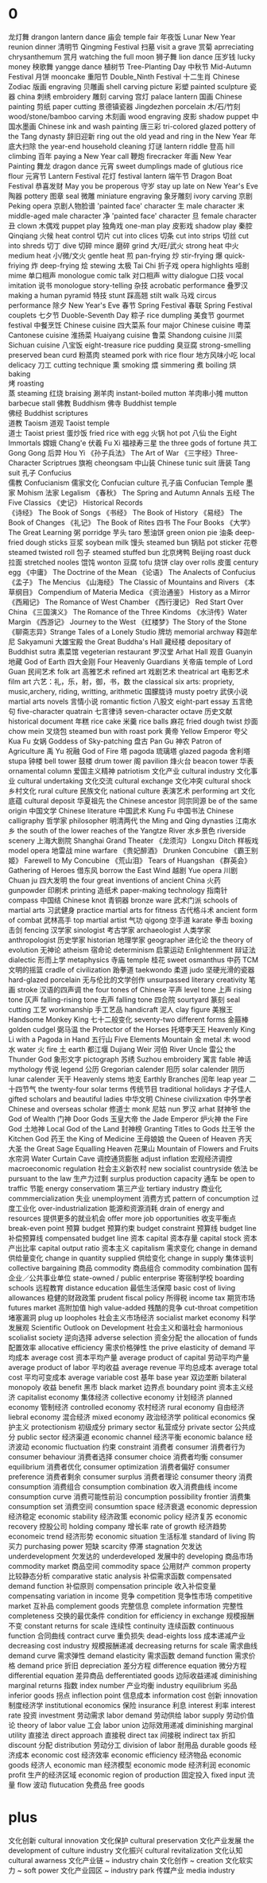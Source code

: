 # 0
龙灯舞 drangon lantern dance
庙会 temple fair
年夜饭 Lunar New Year reunion dinner
清明节 Qingming Festival
扫墓 visit a grave
赏菊 aprreciating chrysanthemum
赏月 watching the full moon
狮子舞 lion dance
压岁钱 lucky money
秧歌舞 yangge dance
植树节 Tree-Planting Day
中秋节 Mid-Autumn Festival
月饼 mooncake
重阳节 Double_Ninth Festival
十二生肖 Chinese Zodiac
版画 engraving
贝雕画 shell carving picture
彩塑 painted sculpture
瓷器 china
刺绣 embroidery
雕刻 carving
宫灯 palace lantern
国画 Chinese painting
剪纸 paper cutting
景德镇瓷器 Jingdezhen porcelain
木/石/竹刻 wood/stone/bamboo carving
木刻画 wood engraving
皮影 shadow puppet
中国水墨画 Chinese ink and wash painting
唐三彩 tri-colored glazed pottery of the Tang dynasty
辞旧迎新 ring out the old yead and ring in the New Year
年底大扫除 the year-end household cleaning
灯谜 lantern riddle
登高 hill climbing
百年 paying a New Year call
鞭炮 firecracker
年画 New Year Painting
舞龙 dragon dance
元宵 sweet dumplings made of glutious rice flour
元宵节 Lantern Festival
花灯 festival lantern
端午节 Dragon Boat Festival
恭喜发财 May you be properous
守岁 stay up late on New Year's Eve
陶器 pottery
图章 seal
微雕 miniature engraving
象牙雕刻 ivory carving
京剧 Peking opera
京剧人物脸谱 'painted face' character
生 male character
末 middle-aged male character
净 'painted face' character
旦 female character
丑 clown
木偶戏 puppet play
独角戏 one-man play
皮影戏 shadow play
秦腔 Qinqiang
火候 heat control
切片 cut into clices
切条 cut into strips
切丝 cut into shreds
切丁 dive
切碎 mince
磨碎 grind
大/旺/武火 strong heat
中火 medium heat
小/微/文火 gentle heat
煎 pan-frying
炒 stir-frying
爆 quick-friying
炸 deep-frying
烩 stewing
太极 Tai Chi
折子戏 opera highlights
哑剧 mime
单口相声 monologue comic talk
对口相声 witty dialogue
口技 vocal imitation
说书 monologue story-telling
杂技 acrobatic performance
叠罗汉 making a human pyramid
特技 stunt
踩高翘 stilt walk
马戏 circus performance
除夕 New Year's Eve
春节 Spring Festival
春联 Spring Festival couplets
七夕节 Duoble-Seventh Day
粽子 rice dumpling
美食节 gourmet festival
中餐烹饪 Chinese cuisine
四大菜系 four major Chinese cuisine
粤菜 Cantonese cuisine
淮扬菜 Huaiyang cuisine
鲁菜 Shandong cuisine
川菜 Sichuan cuisine
八宝饭 eight-treasure rice pudding
臭豆腐 strong-smelling preserved bean curd
粉蒸肉 steamed pork with rice flour
地方风味小吃 local delicacy
刀工 cutting technique
熏 smoking
煨 simmering
煮 boiling
烘 baking	
烤 roasting	
蒸 steaming
红烧 braising
涮羊肉 instant-boiled mutton
羊肉串小摊 mutton barbecue stall
佛教 Buddhism
佛寺 Buddhist temple	
佛经 Buddhist scriptures		
道教 Taoism
道观 Taoist temple	
道士 Taoist priest
蛋炒饭 fried rice with egg
火锅 hot pot
八仙 the Eight Immortals
嫦娥 Chang'e
伏羲 Fu Xi
福禄寿三星 the three gods of fortune
共工 Gong Gong
后羿 Hou Yi
《孙子兵法》 The Art of War
《三字经》Three-Character Scriptrues
旗袍 cheongsam
中山装 Chinese tunic suit
唐装 Tang suit
孔子 Confucius	
儒教 Confucianism
儒家文化 Confucian culture
孔子庙 Confucian Temple
墨家 Mohism
法家 Legalism
《春秋》 The Spring and Autumn Annals
五经 The Five Classics
《史记》 Historical Records		
《诗经》 The Book of Songs
《书经》 The Book of History
《易经》 The Book of Changes
《礼记》 The Book of Rites
四书 The Four Books
《大学》The Great Learning
粥 porridge
芋头 taro
葱油饼 green onion pie
油条 deep-fried dough sticks
豆浆 soybean milk
馒头 steamed bun
锅贴 pot sticker
花卷 steamed twisted roll
包子 steamed stuffed bun
北京烤鸭 Beijing roast duck
拉面 stretched nooles
馄饨 wonton
豆腐 tofu
烧饼 clay over rolls
皮蛋 century egg
《中庸》 The Doctrine of the Mean
《论语》 The Analects of Confucius
《孟子》 The Mencius
《山海经》 The Classic of Mountains and Rivers
《本草纲目》 Compendium of Materia Medica
《资治通鉴》 History as a Mirror
《西厢记》 The Romance of West Chamber
《西行漫记》 Red Start Over China
《三国演义》 The Romance of the Three Kindoms
《水浒传》Water Margin
《西游记》 Journey to the West
《红楼梦》The Story of the Stone
《聊斋志异》Strange Tales of a Lonely Studio
牌坊 memorial archway
释迦牟尼 Sakyamuni
大雄宝殿 the Great Buddha's Hall
藏经楼 depositary of Buddhist sutra
素菜馆 vegeterian restaurant
罗汉堂 Arhat Hall
观音 Guanyin
地藏 God of Earth
四大金刚 Four Heavenly Guardians
关帝庙 temple of Lord Guan
民间艺术 folk art
高雅艺术 refined art
戏剧艺术 theatrical art
电影艺术 film art
六艺：礼，乐，射，御，书，数 the classical six arts: propriety, music,archery, riding, writting, arithmetic
国朦胧诗 musty poetry
武侠小说 martial arts novels
言情小说 romantic fiction
八股文 eight-part essay
五言绝句 five-character quatrain
七言律诗 seven-character octave
历史文献 historical document
年糕 rice cake
米羹 rice balls
麻花 fried dough twist
炒面 chow mein
叉烧包 steamed bun with roast pork
黄帝 Yellow Emperor
夸父 Kua Fu
女娲 Goddess of Sky-patching
盘古 Pan Gu
神农 Patron of Agriculture
禹 Yu
祝融 God of Fire
塔 pagoda
琉璃塔 glazed pagoda
舍利塔 stupa
钟楼 bell tower
鼓楼 drum tower
阁 pavilion
烽火台 beacon tower
华表 ornamental column
爱国主义精神 patriotism
文化产业 cultural industry
文化事业 cultural undertaking 
文化交流 cultural exchange
文化冲突 cultural shock
乡村文化 rural culture
民族文化 national culture
表演艺术 performing art
文化底蕴 cultural deposit
华夏祖先 the Chinese ancestor
同宗同源 be of the same origin
中国文学 Chinese literature
中国武术 Kung Fu
中国书法 Chinese calligraphy
哲学家 philosopher
明清两代 the Ming and Qing dynasties
江南水乡 the south of the lower reaches of the Yangtze River
水乡景色 riverside scenery
上海大剧院 Shanghai Grand Theater
《龙须沟》 Longxu Ditch
样板戏 model opera
地雷战 mine warfare
《贵妃醉酒》 Drunken Concubine
《霸王别姬》 Farewell to My Concubine
《荒山泪》  Tears of Huangshan
《群英会》 Gathering of Heroes
借东风 borrow the East Wind
越剧 Yue opera
川剧 Chuan ju
四大发明 the four great inventions of ancient China
火药 gunpowder
印刷术 printing
造纸术 paper-making technology
指南针 compass
中国结 Chinese knot
青铜器 bronze ware
武术门派 schools of martial arts
习武健身 practice martial arts for fitness
古代格斗术 ancient form of combat
武林高手 top martial artist
气功 qigong
空手道 karate
拳击 boxing
击剑 fencing
汉学家 sinologist
考古学家 archaeologist
人类学家 anthropologist
历史学家 historian
地理学家 geographer
进化论 the theory of evolution
无神论 atheism
宿命论 determinism
启蒙运动 Enlightenment
辩证法 dialectic
形而上学 metaphysics
寺庙 temple
桂花 sweet osmanthus
中药 TCM
文明的摇篮 cradle of civilization
跆拳道 taekwondo
柔道 judo
坚硬光滑的瓷器 hard-glazed porcelain
无与伦比的文学创作 unsurpassed literary creativity
笔画 stroke
汉语的四声调 the four tones of Chinese
平声 level tone
上声 rising tone
仄声 falling-rising tone
去声 falling tone
四合院 sourtyard
篆刻 seal cutting
工艺 workmanship
手工艺品 handicraft
泥人 clay figure
美猴王 Handsome Monkey King
七十二般变化 seventy-two different forms
金箍棒 golden cudgel
弼马温 the Protector of the Horses
托塔李天王 Heavenly King Li with a Pagoda in Hand
五行山 Five Elements Mountain
金 metal
木 wood
水 water
火 fire
土 earth
都江堰 Dujiang Weir
河伯 River Uncle
雷公 the Thunder God
象形文字 pictograph
苏绣 Suzhou embroidery
寓言 fable
神话 mythology
传说 legend
公历 Gregorian calender
阳历 solar calender
阴历 lunar calender
天干 Heavenly stems
地支 Earthly Branches
闰年 leap year
二十四节气 the twenty-four solar terms
传统节目 traditional holidays
才子佳人 gifted scholars and beautiful ladies
中华文明 Chinese civilizxation
中外学者 Chinese and overseas scholar
修道士 monk
尼姑 nun
罗汉 arhat
财神爷 the God of Wealth
门神 Door Gods
玉皇大帝 the Jade Emperor
炉火神 the Fire God
土地神 Local God of the Land
封神榜 Granting Titles to Gods
灶王爷 the Kitchen God
药王 the King of Medicine
王母娘娘 the Queen of Heaven
齐天大圣 the Great Sage Equalling Heaven
花果山 Mountain of Flowers and Fruits
水帘洞 Water Curtain Cave
调控通货膨胀 adjust inflation
宏观经济调控 macroeconomic regulation
社会主义新农村 new socialist countryside
依法 be pursuant to the law
生产力过剩 surplus production capacity
通车 be open to traffic
节能 energy conservatiom
第三产业 tertiary industry
商业化 commmercialization
失业 unemployment
消费方式 pattern of concumption
过度工业化 over-industrialization
能源和资源消耗 drain of energy and resources
提供更多的就业机会 offer more job opportunities
收支平衡点 break-even point
预算 budget
预算约束 budget constraint
预算线 budget line
补偿预算线 compensated budget line
资本 capital
资本存量 capital stock
资本产出比率 capital output ratio
资本主义 capitalism
需求变化 change in demand
供给量变化 change in quantity supplied
供给变化 change in supply
集体谈判 collective bargaining
商品 commodity
商品组合 commodity combination
国有企业／公共事业单位 state-owned / public enterprise
寄宿制学校 boarding schools
远程教育 distance education
最低生活保障 basic cost of living allowances
稳健的财政政策 prudent fiscal policy
所得税 income tax
期货市场 futures market
高附加值 high value-added
残酷的竞争  cut-throat competition
堵塞漏洞 plug up loopholes
社会主义市场经济 socialist market economy
科学发展观 Scientific Outlook on Development
社会主义和谐社会 harmonious scolialist society
逆向选择 adverse selection
资金分配 the allocation of funds
配置效率 allocative efficiency
需求价格弹性 the prive elasticity of demand
平均成本 average cost
资本平均产量 average product of capital
劳动平均产量 average product of labor
平均收益 average revenue
平均总成本 average total cost
平均可变成本 average variable cost
基年 base year
双边垄断 bilateral monopoly
收益 benefit
黑市 black market
边界点 boundary point
资本主义经济 capitalist economy
集体经济 collective economy
计划经济 planned economy
管制经济 controlled economy
农村经济 rural economy
自由经济 liebral economy
混合经济 mixed economy
政治经济学 political economics
保护主义 protectionism
初级成分 primary sector
私营成分 private sector
公共成分 public sector
经济渠道 economic channel
经济平衡 economic balance
经济波动 economic fluctuation
约束 constraint
消费者 consumer
消费者行为 consumer behaviour
消费者选择 consumer choice
消费者均衡 consumer equilibrium
消费者优化 consumer optimization
消费者偏好 consumer preference
消费者剩余 consumer surplus
消费者理论 consumer theory
消费 consumption
消费组合 consumption combination
收入消费曲线 income consumption curve
消费可能性前沿 concumption possibility frontier
消费集 consumption set
消费空间 consumtion space
经济衰退 economic depression
经济稳定 economic stability
经济政策 economic policy
经济复苏 economic recovery
控股公司 holding company
增长率 rate of growth
经济趋势 economeic trend
经济形势 economic situation
生活标准 standard of living
购买力 purchasing power
短缺 scarcity
停滞 stagnation
欠发达 underdevelopment
欠发达的 underdeveloped
发展中的 developing
商品市场 commodity market
商品空间 commodity space
公用财产 common property
比较静态分析 comparative static analysis
补偿需求函数 compensated demand function
补偿原则 compensation principle
收入补偿变量 compensating variation in income
竞争 competition
竞争性市场 competitive market
互补品 complement goods
完整信息 complete information
完整性 completeness
交换的最优条件 condition for efficiency in exchange
规模报酬不变 constant returns for scale
连续性 continuity
连续函数 continuous function
合同曲线 contract curve
重负损失 dead-eights loss
成本递减产业 decreasing cost industry
规模报酬递减 decreasing returns for scale
需求曲线 demand curve
需求弹性 demand elasticity
需求函数 demand function
需求价格 demand price
折旧 depreciation
差分方程 difference equation
微分方程 differential equation
差异商品 defferentiated goods
边际收益递减 diminishing marginal returns
指数 index number
产业均衡 industry equilibrium
劣品 inferior goods
拐点 inflection point
信息成本 information cost
创新 innovation
制度经济学 institutional economics
保险 insurance
利息 interest
利率 interest rate
投资 investment
劳动需求 labor demand
劳动供给 labor supply
劳动价值论 theory of labor value
工会 labor union
边际效用递减 diminishing marginal utility
直接法 direct approach
直接税 direct tax
间接税 indirect tax
折扣 discount
分配 distribution
劳动分工 division of labor
耐用品 durable goods
经济成本 economic cost
经济效率 economic efficiency
经济物品 economic goods
经济人 economic man
经济模型 economic mode
经济利润 economic profit
生产的经济区域 economic region of production
固定投入 fixed input
流量 flow
波动 flutucation
免费品 free goods
# plus
文化创新 cultural innovation
文化保护 cultural preservation
文化产业发展 the development of culture industry
文化振兴 cultural revitalization
文化认知 cultural awarness
文化产业链 ~ industry chain
文化创作 ~ creation
文化软实力 ~ soft power
文化产业园区 ~ industry park
传媒产业 media industry

